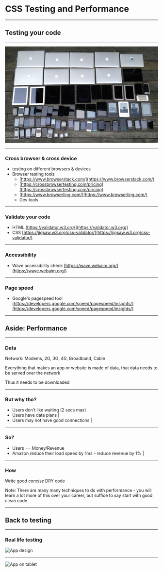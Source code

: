 # CSS Testing and Performance
---

## Testing your code

---

![Lots and lots of devices](day05/01TestingAndPerformance/devices.png)

---

### Cross browser & cross device

- testing on different browsers & devices
- Browser testing tools
	- [https://www.browserstack.com/](https://www.browserstack.com/)
	- [https://crossbrowsertesting.com/pricing](https://crossbrowsertesting.com/pricing)
	- [https://www.browserling.com/](https://www.browserling.com/)
	- Dev tools

---

### Validate your code

- HTML [https://validator.w3.org/](https://validator.w3.org/)
- CSS [https://jigsaw.w3.org/css-validator/](https://jigsaw.w3.org/css-validator/)

---

### Accessibility

- Wave accessibility check [https://wave.webaim.org/](https://wave.webaim.org/)

---

### Page speed

- Google's pagespeed tool [https://developers.google.com/speed/pagespeed/insights/](https://developers.google.com/speed/pagespeed/insights/)

---

## Aside: Performance

---

### Data

Network: Modems, 2G, 3G, 4G, Broadband, Cable

Everything that makes an app or website is made of data, that data needs to be served over the network

Thus it needs to be downloaded

---

### But why tho?

- Users don’t like waiting (2 secs max)
- Users have data plans |
- Users may not have good connections |

---

### So?

- Users == Money/Revenue
- Amazon reduce their load speed by 1ms - reduce revenue by 1% |

---

### How

Write good *concise* DRY code

Note: There are many many techniques to do with performance - you will learn a lot more of this over your career, but suffice to say start with good clean code

---

## Back to testing

---

### Real life testing

![App design](day02/04responsive/app.png)

---

![App on tablet](day02/04responsive/appTab.png)







